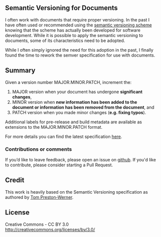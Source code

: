 ## Semantic Versioning for Documents

I often work with documents that require proper versioning. In the past I have often used or recommended using the [semantic versioning scheme](http://semver.org) knowing that the scheme has actually been developed for software development. While it is possible to apply the semantic versioning to documents, some of its characteristics need to be adopted. 

While I often simply ignored the need for this adoption in the past, I finally found the time to rework the semver specification for use with documents. 

Summary
-------

Given a version number MAJOR.MINOR.PATCH, increment the:

1. MAJOR version when your document has undergone **significant changes**,
1. MINOR version when **new information has been added to the document or information has been removed from the document**, and
1. PATCH version when you made minor changes (**e.g. fixing typos**).

Additional labels for pre-release and build metadata are available as extensions
to the MAJOR.MINOR.PATCH format.

For more details you can find the latest specification [here](https://github.com/nils-tekampe/semverdoc/blob/master/semverdoc.md).

### Contributions or comments
If you’d like to leave feedback, please open an issue on [github](https://github.com/nils-tekampe/semverdoc/issues).
If you'd like to contribute, please consider starting a Pull Request. 

Credit
-------
This work is heavily based on the Semantic Versioning specification as authored by [Tom
Preston-Werner](http://tom.preston-werner.com).

License
-------
Creative Commons - CC BY 3.0
http://creativecommons.org/licenses/by/3.0/
